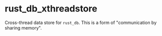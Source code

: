 # rust_db_xthreadstore

Cross-thread data store for `rust_db`. This is a form of "communication by sharing memory".